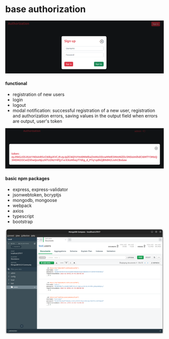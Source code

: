 # base authorization

![screenshot](./readme-img/bathAuth.png)

#### functional

-   registration of new users
-   login
-   logout
-   modal notification: successful registration of a new user, registration and authorization errors, saving values in the output field when errors are output, user's token

![screenshot](./readme-img/authToken.png)

#### basic npm packages

-   express, express-validator
-   jsonwebtoken, bcryptjs
-   mongodb, mongoose
-   webpack
-   axios
-   typescript
-   bootstrap

![screenshot](./readme-img/authMongodb.png)

